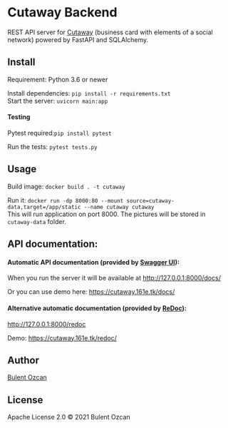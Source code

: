 # Cutaway Backend

REST API server for [Cutaway](https://github.com/cutaway-inc/cutaway) (business card with elements of a social network) powered by FastAPI and SQLAlchemy.

## Install

Requirement: Python 3.6 or newer

Install dependencies: `pip install -r requirements.txt`<br>
Start the server: `uvicorn main:app`

#### Testing

Pytest required:`pip install pytest`

Run the tests: `pytest tests.py`

## Usage

Build image: `docker build . -t cutaway`

Run it: `docker run -dp 8000:80 --mount source=cutaway-data,target=/app/static --name cutaway cutaway`
<br>This will run application on port 8000.
The pictures will be stored in `cutaway-data` folder.

## API documentation:
#### Automatic API documentation (provided by <a href="https://github.com/swagger-api/swagger-ui" class="external-link" target="_blank">Swagger UI</a>):
When you run the server it will be available at
http://127.0.0.1:8000/docs/

Or you can use demo here:
https://cutaway.161e.tk/docs/

#### Alternative automatic documentation (provided by <a href="https://github.com/Rebilly/ReDoc" class="external-link" target="_blank">ReDoc</a>):
http://127.0.0.1:8000/redoc

Demo: https://cutaway.161e.tk/redoc/

## Author
[Bulent Ozcan](https://github.com/air17)

## License

Apache License 2.0 © 2021 Bulent Ozcan
